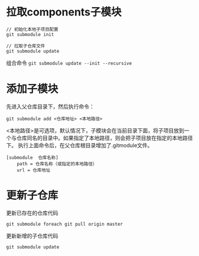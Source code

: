 # 拉取components子模块

```text
// 初始化本地子项目配置
git submodule init

// 拉取子仓库文件
git submodule update
```

组合命令
`git submodule update --init --recursive`

# 添加子模块

先进入父仓库目录下，然后执行命令：
```shell
git submodule add <仓库地址> <本地路径>
```
<本地路径>是可选项，默认情况下，子模块会在当前目录下面，将子项目放到一个与仓库同名的目录中。如果指定了本地路径，则会把子项目放在指定的本地路径下。
执行上面命令后，在父仓库根目录增加了.gitmodule文件。

```text
[submodule  仓库名称]
    path = 仓库名称（或指定的本地路径）
    url = 仓库地址
```

# 更新子仓库

更新已存在的仓库代码
```shell
git submodule foreach git pull origin master
```

更新新增的子仓库代码
```shell
git submodule update
```